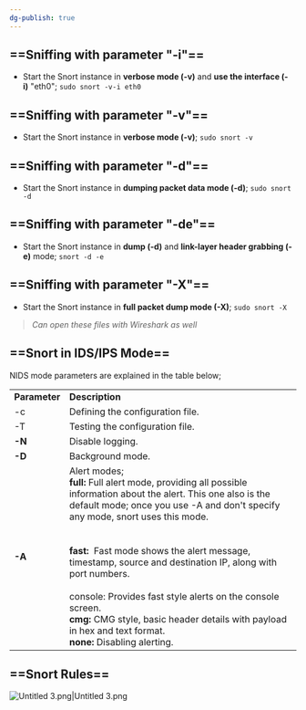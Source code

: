 ```yaml
---
dg-publish: true
---
```







## ==Sniffing with parameter "-i"==

- Start the Snort instance in **verbose mode (-v)** and **use the interface (-i)** "eth0"; `sudo snort -v-i eth0`

## ==**Sniffing with parameter "-v"**==

- Start the Snort instance in **verbose mode (-v)**; `sudo snort -v`

## ==**Sniffing with parameter "-d"**==

- Start the Snort instance in **dumping packet data mode (-d)**; `sudo snort -d`

## ==**Sniffing with parameter "-de"**==

- Start the Snort instance in **dump (-d)** and **link-layer header grabbing (-e)** mode; `snort -d -e`

## ==**Sniffing with parameter "-X"**==

- Start the Snort instance in **full packet dump mode (-X)**; `sudo snort -X`

  

> _Can open these files with Wireshark as well_

## ==Snort in IDS/IPS Mode==

NIDS mode parameters are explained in the table below;

|   |   |
|---|---|
|**Parameter**|**Description**|
|-c|Defining the configuration file.|
|-T|Testing the configuration file.|
|**-N**|Disable logging.|
|**-D**|Background mode.|
|**-A**|Alert modes;  <br>**full:** Full alert mode, providing all possible information about the alert. This one also is the default mode; once you use -A and don't specify any mode, snort uses this mode.  <br>  <br>  <br>**fast:**  Fast mode shows the alert message, timestamp, source and destination IP, along with port numbers.  <br>  <br>console: Provides fast style alerts on the console screen.  <br>**cmg:** CMG style, basic header details with payload in hex and text format.  <br>**none:** Disabling alerting.|

## ==Snort Rules==

  

![Untitled 3.png|Untitled 3.png](/img/user/img/Untitled%203.png)